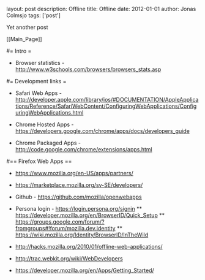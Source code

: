 layout: post
description: Offline
title: Offline
date: 2012-01-01
author: Jonas Colmsjo
tags: ['post']

Yet another post





[[Main_Page]]


#= Intro =

* Browser statistics -http://www.w3schools.com/browsers/browsers_stats.asp


#= Development links =

* Safari Web Apps - http://developer.apple.com/library/ios/#DOCUMENTATION/AppleApplications/Reference/SafariWebContent/ConfiguringWebApplications/ConfiguringWebApplications.html

* Chrome Hosted Apps - https://developers.google.com/chrome/apps/docs/developers_guide

* Chrome Packaged Apps -http://code.google.com/chrome/extensions/apps.html


#== Firefox Web Apps ==

* https://www.mozilla.org/en-US/apps/partners/
* https://marketplace.mozilla.org/sv-SE/developers/

* Github - https://github.com/mozilla/openwebapps

* Persona login - https://login.persona.org/signin
** https://developer.mozilla.org/en/BrowserID/Quick_Setup
** https://groups.google.com/forum/?fromgroups#!forum/mozilla.dev.identity
** https://wiki.mozilla.org/Identity/BrowserID/InTheWild

* http://hacks.mozilla.org/2010/01/offline-web-applications/
* http://trac.webkit.org/wiki/WebDevelopers
* https://developer.mozilla.org/en/Apps/Getting_Started/
